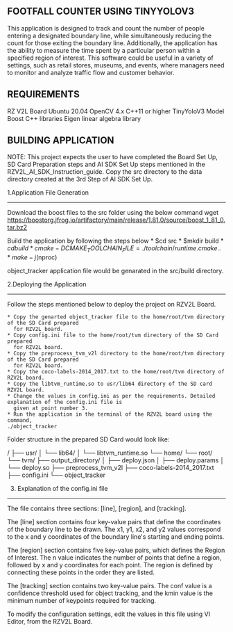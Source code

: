 FOOTFALL COUNTER USING TINYYOLOV3
---------------------------------

This application is designed to track and count the number of people entering a designated boundary line,
while simultaneously reducing the count for those exiting the boundary line. Additionally, the application 
has the ability to measure the time spent by a particular person within a specified region of interest. 
This software could be useful in a variety of settings, such as retail stores, museums, and events,
where managers need to monitor and analyze traffic flow and customer behavior.


REQUIREMENTS
------------

RZ V2L Board
Ubuntu 20.04
OpenCV 4.x
C++11 or higher
TinyYoloV3 Model
Boost C++ libraries
Eigen linear algebra library


BUILDING APPLICATION
--------------------

NOTE: This project expects the user to have completed the Board Set Up, SD Card Preparation steps and AI SDK Set Up steps
      mentioned in the RZV2L_AI_SDK_Instruction_guide.
      Copy the src directory to the data directory created at the 3rd Step of AI SDK Set Up.

1.Application File Generation
******************************

Download the boost files to the src folder using the below command
    wget https://boostorg.jfrog.io/artifactory/main/release/1.81.0/source/boost_1_81_0.tar.bz2

Build the application by following the steps below
    * $cd src
    * $mkdir build
    * $cd build
    * cmake -DCMAKE_TOOLCHAIN_FILE=./toolchain/runtime.cmake ..
    * make -j$(nproc)

object_tracker application file would be genarated in the src/build directory.


2.Deploying the Application
****************************

Follow the steps mentioned below to deploy the project on RZV2L Board.

    * Copy the genarted object_tracker file to the home/root/tvm directory of the SD Card prepared
      for RZV2L board.
    * Copy config.ini file to the home/root/tvm directory of the SD Card prepared
      for RZV2L board.
    * Copy the preprocess_tvm_v2l directory to the home/root/tvm directory of the SD Card prepared
      for RZV2L board.
    * Copy the coco-labels-2014_2017.txt to the home/root/tvm directory of RZV2L board.
    * Copy the libtvm_runtime.so to usr/lib64 directory of the SD card RZV2L board.
    * Change the values in config.ini as per the requirements. Detailed explanation of the config.ini file is 
      given at point number 3.
    * Run the application in the terminal of the RZV2L board using the command,
	./object_tracker

Folder structure in the prepared SD Card would look like:

/
├── usr/
│   └── lib64/
│       └── libtvm_runtime.so
└── home/
    └── root/
        └── tvm/
            ├── output_directory/
            │   ├── deploy.json
            │   ├── deploy.params
            │   └── deploy.so
            ├── preprocess_tvm_v2l
            ├── coco-labels-2014_2017.txt
            ├── config.ini
            └── object_tracker


3. Explanation of the config.ini file
**************************************

The file contains three sections: [line], [region], and [tracking].


The [line] section contains four key-value pairs that define the coordinates of the boundary line to be
drawn. 
The x1, y1, x2, and y2 values correspond to the x and y coordinates of the boundary line's
starting and ending points.

The [region] section contains five key-value pairs, which defines the Region of Interest. 
The n value indicates the number of points that define a region, followed by x and y coordinates
for each point. 
The region is defined by connecting these points in the order they are listed.

The [tracking] section contains two key-value pairs. 
The conf value is a confidence threshold used for object tracking, and the kmin value is the minimum number 
of keypoints required for tracking.

To modify the configuration settings, edit the values in this file using VI Editor, from the RZV2L Board.

